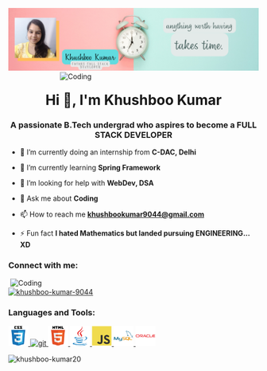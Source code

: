 ![MasterHead](https://github.com/khushboo-kumar20/khushboo-kumar20/blob/df3a0852d5d94ab1932e4af807d273960c8f2e2b/My_GitHub_Banner.png)
<img align="right" alt="Coding" width="400" src="https://cdn.dribbble.com/users/2646423/screenshots/5507196/computer.gif">
<h1 align="center">Hi 👋, I'm Khushboo Kumar</h1>
<h3 align="center">A passionate B.Tech undergrad who aspires to become a FULL STACK DEVELOPER</h3>

- 🔭 I’m currently doing an internship from **C-DAC, Delhi**

- 🌱 I’m currently learning **Spring Framework**

- 🤝 I’m looking for help with **WebDev, DSA**

- 💬 Ask me about **Coding**

- 📫 How to reach me **khushbookumar9044@gmail.com**

- ⚡ Fun fact **I hated Mathematics but landed pursuing ENGINEERING... XD**

<h3 align="left">Connect with me:</h3>
<img align="right" alt="Coding" width="500" src="https://cdn.dribbble.com/users/2448553/screenshots/15062030/media/dd85253300b1965a729109c12b8c79e1.png">
<p align="left">
<a href="https://linkedin.com/in/khushboo-kumar-9044" target="blank"><img align="center" src="https://raw.githubusercontent.com/rahuldkjain/github-profile-readme-generator/master/src/images/icons/Social/linked-in-alt.svg" alt="khushboo-kumar-9044" height="30" width="40" /></a>
<!--<a href="https://www.leetcode.com/khushboo_431" target="blank"><img align="center" src="https://raw.githubusercontent.com/rahuldkjain/github-profile-readme-generator/master/src/images/icons/Social/leet-code.svg" alt="khushboo_431" height="30" width="40" /></a>
</p>-->

<h3 align="left">Languages and Tools:</h3>
<p align="left"> <a href="https://www.w3schools.com/css/" target="_blank" rel="noreferrer"> <img src="https://raw.githubusercontent.com/devicons/devicon/master/icons/css3/css3-original-wordmark.svg" alt="css3" width="40" height="40"/> </a> <a href="https://git-scm.com/" target="_blank" rel="noreferrer"> <img src="https://www.vectorlogo.zone/logos/git-scm/git-scm-icon.svg" alt="git" width="40" height="40"/> </a> <a href="https://www.w3.org/html/" target="_blank" rel="noreferrer"> <img src="https://raw.githubusercontent.com/devicons/devicon/master/icons/html5/html5-original-wordmark.svg" alt="html5" width="40" height="40"/> </a> <a href="https://www.java.com" target="_blank" rel="noreferrer"> <img src="https://raw.githubusercontent.com/devicons/devicon/master/icons/java/java-original.svg" alt="java" width="40" height="40"/> </a> <a href="https://developer.mozilla.org/en-US/docs/Web/JavaScript" target="_blank" rel="noreferrer"> <img src="https://raw.githubusercontent.com/devicons/devicon/master/icons/javascript/javascript-original.svg" alt="javascript" width="40" height="40"/> </a> <a href="https://www.mysql.com/" target="_blank" rel="noreferrer"> <img src="https://raw.githubusercontent.com/devicons/devicon/master/icons/mysql/mysql-original-wordmark.svg" alt="mysql" width="40" height="40"/> </a> <a href="https://www.oracle.com/" target="_blank" rel="noreferrer"> <img src="https://raw.githubusercontent.com/devicons/devicon/master/icons/oracle/oracle-original.svg" alt="oracle" width="40" height="40"/> </a> </p>

<p><img align="center" src="https://github-readme-stats.vercel.app/api/top-langs?username=khushboo-kumar20&show_icons=true&locale=en&layout=compact" alt="khushboo-kumar20" /></p>

